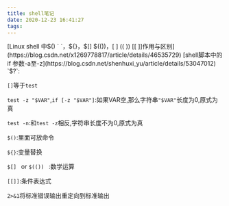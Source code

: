 ```yaml
---
title: shell笔记
date: 2020-12-23 16:41:27
tags:
---
```

[Linux shell 中$() ` `，${}，$[] $(())，[ ] (( )) [[ ]]作用与区别](https://blog.csdn.net/x1269778817/article/details/46535729)
[shell脚本中的if 参数-a至-z](https://blog.csdn.net/shenhuxi_yu/article/details/53047012)
`$?`:

`[]`等于`test`

`test -z "$VAR"`,`if [-z "$VAR"]`:如果VAR空,那么字符串`"$VAR"`长度为0,原式为真

`test -n`:和`test -z`相反,字符串长度不为0,原式为真

`$()`:里面可放命令

`${}`:变量替换

`$[] ` or `$(()) ` :数学运算

`[[]]`:条件表达式

`2>&1`将标准错误输出重定向到标准输出


